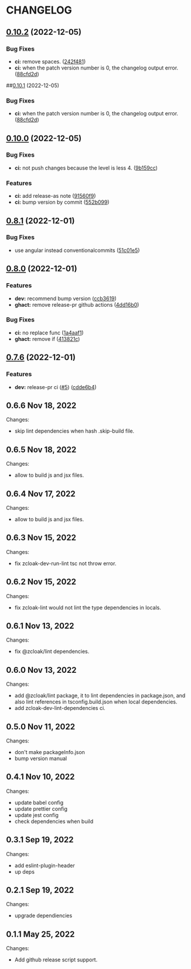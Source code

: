 # CHANGELOG

## [0.10.2](https://github.com/zCloak-Network/toolkit/compare/v0.10.0...v0.10.2) (2022-12-05)


### Bug Fixes

* **ci:** remove spaces. ([242f481](https://github.com/zCloak-Network/toolkit/commit/242f481e6110989d5c87b256a8e69980fe73aa0d))
* **ci:** when the patch version number is 0, the changelog output error. ([88cfd2d](https://github.com/zCloak-Network/toolkit/commit/88cfd2de16ba04148728e06773cba880f3bd4332))


##[0.10.1](https://github.com/zCloak-Network/toolkit/compare/v0.10.0...v0.10.1) (2022-12-05)


### Bug Fixes

* **ci:** when the patch version number is 0, the changelog output error. ([88cfd2d](https://github.com/zCloak-Network/toolkit/commit/88cfd2de16ba04148728e06773cba880f3bd4332))


## [0.10.0](https://github.com/zCloak-Network/toolkit/compare/v0.8.1...v0.10.0) (2022-12-05)


### Bug Fixes

* **ci:** not push changes because the level is less 4. ([9b159cc](https://github.com/zCloak-Network/toolkit/commit/9b159cc46fecd40dd147b22bc3892c6eb1748977))


### Features

* **ci:** add release-as note ([91560f9](https://github.com/zCloak-Network/toolkit/commit/91560f926dfa064e4d0e264b408f980854d71366))
* **ci:** bump version by commit ([552b099](https://github.com/zCloak-Network/toolkit/commit/552b099a5732be84ab8ee451fc66f2d59ed6c047))


## [0.8.1](https://github.com/zCloak-Network/toolkit/compare/v0.8.0...v0.8.1) (2022-12-01)


### Bug Fixes

* use angular instead conventionalcommits ([51c01e5](https://github.com/zCloak-Network/toolkit/commit/51c01e525b134e7d5206536436cc322349dc0725))


## [0.8.0](https://github.com/zCloak-Network/toolkit/compare/v0.7.6...v0.8.0) (2022-12-01)


### Features

* **dev:** recommend bump version ([ccb3619](https://github.com/zCloak-Network/toolkit/commit/ccb361962f1ea5f8d1fa55298d3415796460e8c8))
* **ghact:** remove release-pr github actions ([4dd16b0](https://github.com/zCloak-Network/toolkit/commit/4dd16b07ef611c9659ead1a6819cb9a77c136686))


### Bug Fixes

* **ci:** no replace func ([1a4aaf1](https://github.com/zCloak-Network/toolkit/commit/1a4aaf13325554f5b80be3aa7daa4b94e99890e3))
* **ghact:** remove if ([413821c](https://github.com/zCloak-Network/toolkit/commit/413821cb25d049534fc175b917e2a78d4f64a33e))


## [0.7.6](https://github.com/zCloak-Network/toolkit/compare/v0.6.6...v0.7.6) (2022-12-01)


### Features

* **dev:** release-pr ci ([#5](https://github.com/zCloak-Network/toolkit/issues/5)) ([cdde6b4](https://github.com/zCloak-Network/toolkit/commit/cdde6b44a501f93a6a51222a15c2ca8b365bf8ec))

## 0.6.6 Nov 18, 2022

Changes:

- skip lint dependencies when hash .skip-build file.


## 0.6.5 Nov 18, 2022

Changes:

- allow to build js and jsx files.

## 0.6.4 Nov 17, 2022

Changes:

- allow to build js and jsx files.

## 0.6.3 Nov 15, 2022

Changes:

- fix zcloak-dev-run-lint tsc not throw error.

## 0.6.2 Nov 15, 2022

Changes:

- fix zcloak-lint would not lint the type dependencies in locals.

## 0.6.1 Nov 13, 2022

Changes:

- fix @zcloak/lint dependencies.

## 0.6.0 Nov 13, 2022

Changes:

- add @zcloak/lint package, it to lint dependencies in package.json, and also lint references in tsconfig.build.json when local dependencies.
- add zcloak-dev-lint-dependencies ci.


## 0.5.0 Nov 11, 2022

Changes:

- don't make packageInfo.json
- bump version manual


## 0.4.1 Nov 10, 2022

Changes:

- update babel config
- update prettier config
- update jest config
- check dependencies when build


## 0.3.1 Sep 19, 2022

Changes:

- add eslint-plugin-header
- up deps

## 0.2.1 Sep 19, 2022

Changes:

- upgrade dependiencies

## 0.1.1 May 25, 2022

Changes:

- Add github release script support.
